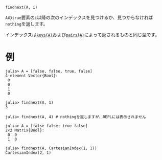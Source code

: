```
findnext(A, i)
```

`A`の`true`要素の`i`以降の次のインデックスを見つけるか、見つからなければ`nothing`を返します。

インデックスは[`keys(A)`](@ref)および[`pairs(A)`](@ref)によって返されるものと同じ型です。

# 例

```jldoctest
julia> A = [false, false, true, false]
4-element Vector{Bool}:
 0
 0
 1
 0

julia> findnext(A, 1)
3

julia> findnext(A, 4) # nothingを返しますが、REPLには表示されません

julia> A = [false false; true false]
2×2 Matrix{Bool}:
 0  0
 1  0

julia> findnext(A, CartesianIndex(1, 1))
CartesianIndex(2, 1)
```
